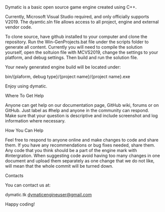 Dymatic is a basic open source game engine created using C++.

Currently, Microsoft Visual Studio required, and only officially supports V2019.
The dyamtic.sln file allows access to all project, engine and external vendor code.




To clone source, have github installed to your computer and clone the repository.
Run the Win-GenProjects.bat file under the scripts folder to generate all content. 
Currently you will need to compile the solution yourself, open the soltuion file with
MCVS2019, change the settings to your platform, and debug settings. Then build and 
run the solution file.

Your newly generated engine build will be located under:

bin/{plaform, debug type}/{project name}/{project name}.exe

Enjoy using dymatic.





Where To Get Help

Anyone can get help on our documentation page, GitHub wiki, forums or on GitHub.
Just label as #help and anyone in the community can respond. Make sure that your question 
is descriptive and include screenshot and log information where necessary.

How You Can Help

Feel free to respond to anyone online and make changes to code and share them. 
If you have any recommendations or bug fixes needed, share them. Any code that you think 
should be a part of the engine mark with #intergration. When suggesting code avoid having too 
many changes in one document and upload them separately as one change that we do not like, 
will mean that the whole commit will be turned down.

Contacts

You can contact us at:

dymatic.tk
dymaticengineuser@gmail.com

Happy coding!
